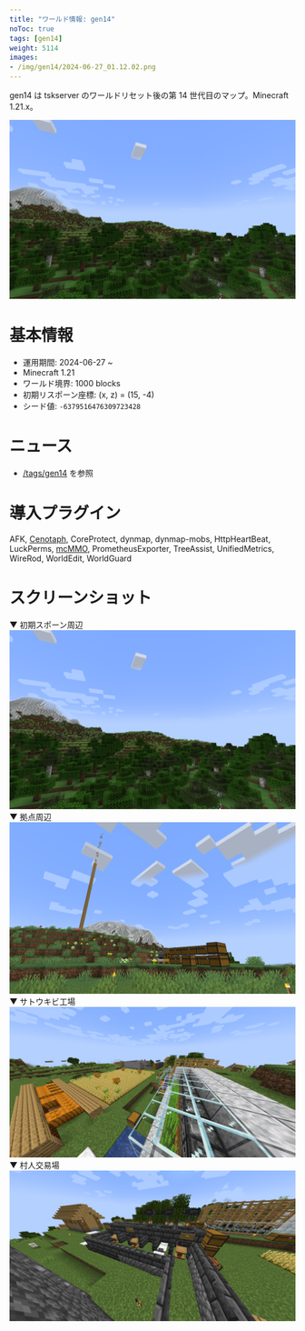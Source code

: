 ```yaml
---
title: "ワールド情報: gen14"
noToc: true
tags: [gen14]
weight: 5114
images:
- /img/gen14/2024-06-27_01.12.02.png
---
```


gen14 は tskserver のワールドリセット後の第 14 世代目のマップ。Minecraft 1.21.x。
<!--more-->

![](/img/gen14/2024-06-27_01.12.02.png)

# 基本情報
- 運用期間: 2024-06-27 ~
- Minecraft 1.21
- ワールド境界: 1000 blocks
- 初期リスポーン座標: (x, z) = (15, -4)
- シード値: `-6379516476309723428`

# ニュース
- [/tags/gen14](/tags/gen14) を参照

# 導入プラグイン
AFK, [Cenotaph](/plugins/cenotaph), CoreProtect, dynmap, dynmap-mobs, HttpHeartBeat, LuckPerms, [mcMMO](/plugins/mcMMO), PrometheusExporter, TreeAssist, UnifiedMetrics, WireRod, WorldEdit, WorldGuard

# スクリーンショット
▼ 初期スポーン周辺
![](/img/gen14/2024-06-27_01.12.02.png)
▼ 拠点周辺
![](/img/gen14/2024-06-28_22.46.29.png)
▼ サトウキビ工場
![](/img/gen14/2024-06-29_22.49.17.png)
▼ 村人交易場
![](/img/gen14/2024-06-29_22.49.55.png)
